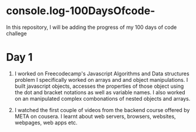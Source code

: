# console.log-100DaysOfcode-
In this repository, I will be adding the progress of my 100 days of code challege


# Day 1
1. I worked on Freecodecamp's Javascript Algorithms and Data structures problem
  I specifically worked on arrays and and object manipulations. I built javascript objects,
  accesses the properties of those object using the dot and bracket notations as well as 
  variable names. I also worked on an manipulated complex combonations of nested objects 
  and arrays.
  
 2. I watched the first couple of videos from the backend course offered by META on cousera.
   I learnt about web servers, browsers, websites, webpages, web apps etc.
